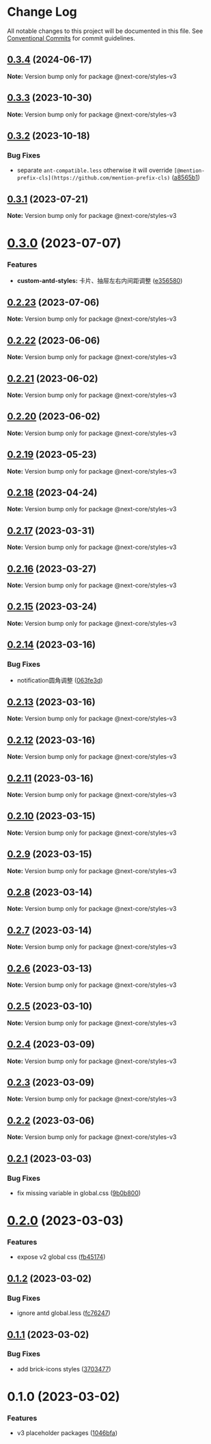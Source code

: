 # Change Log

All notable changes to this project will be documented in this file.
See [Conventional Commits](https://conventionalcommits.org) for commit guidelines.

## [0.3.4](https://github.com/easyops-cn/next-core/compare/@next-core/styles-v3@0.3.3...@next-core/styles-v3@0.3.4) (2024-06-17)

**Note:** Version bump only for package @next-core/styles-v3





## [0.3.3](https://github.com/easyops-cn/next-core/compare/@next-core/styles-v3@0.3.2...@next-core/styles-v3@0.3.3) (2023-10-30)

**Note:** Version bump only for package @next-core/styles-v3





## [0.3.2](https://github.com/easyops-cn/next-core/compare/@next-core/styles-v3@0.3.1...@next-core/styles-v3@0.3.2) (2023-10-18)


### Bug Fixes

* separate `ant-compatible.less` otherwise it will override `[@mention-prefix-cls](https://github.com/mention-prefix-cls)` ([a8565b1](https://github.com/easyops-cn/next-core/commit/a8565b1ff32299745ebb8b8c2ea438d25179171f))





## [0.3.1](https://github.com/easyops-cn/next-core/compare/@next-core/styles-v3@0.3.0...@next-core/styles-v3@0.3.1) (2023-07-21)

**Note:** Version bump only for package @next-core/styles-v3





# [0.3.0](https://github.com/easyops-cn/next-core/compare/@next-core/styles-v3@0.2.23...@next-core/styles-v3@0.3.0) (2023-07-07)


### Features

* **custom-antd-styles:** 卡片、抽屉左右内间距调整 ([e356580](https://github.com/easyops-cn/next-core/commit/e356580506c46f9be04082565612f90c202559d3))





## [0.2.23](https://github.com/easyops-cn/next-core/compare/@next-core/styles-v3@0.2.22...@next-core/styles-v3@0.2.23) (2023-07-06)

**Note:** Version bump only for package @next-core/styles-v3





## [0.2.22](https://github.com/easyops-cn/next-core/compare/@next-core/styles-v3@0.2.21...@next-core/styles-v3@0.2.22) (2023-06-06)

**Note:** Version bump only for package @next-core/styles-v3





## [0.2.21](https://github.com/easyops-cn/next-core/compare/@next-core/styles-v3@0.2.20...@next-core/styles-v3@0.2.21) (2023-06-02)

**Note:** Version bump only for package @next-core/styles-v3





## [0.2.20](https://github.com/easyops-cn/next-core/compare/@next-core/styles-v3@0.2.19...@next-core/styles-v3@0.2.20) (2023-06-02)

**Note:** Version bump only for package @next-core/styles-v3





## [0.2.19](https://github.com/easyops-cn/next-core/compare/@next-core/styles-v3@0.2.18...@next-core/styles-v3@0.2.19) (2023-05-23)

**Note:** Version bump only for package @next-core/styles-v3





## [0.2.18](https://github.com/easyops-cn/next-core/compare/@next-core/styles-v3@0.2.17...@next-core/styles-v3@0.2.18) (2023-04-24)

**Note:** Version bump only for package @next-core/styles-v3





## [0.2.17](https://github.com/easyops-cn/next-core/compare/@next-core/styles-v3@0.2.16...@next-core/styles-v3@0.2.17) (2023-03-31)

**Note:** Version bump only for package @next-core/styles-v3





## [0.2.16](https://github.com/easyops-cn/next-core/compare/@next-core/styles-v3@0.2.15...@next-core/styles-v3@0.2.16) (2023-03-27)

**Note:** Version bump only for package @next-core/styles-v3





## [0.2.15](https://github.com/easyops-cn/next-core/compare/@next-core/styles-v3@0.2.14...@next-core/styles-v3@0.2.15) (2023-03-24)

**Note:** Version bump only for package @next-core/styles-v3





## [0.2.14](https://github.com/easyops-cn/next-core/compare/@next-core/styles-v3@0.2.13...@next-core/styles-v3@0.2.14) (2023-03-16)


### Bug Fixes

* notification圆角调整 ([063fe3d](https://github.com/easyops-cn/next-core/commit/063fe3dda494bc69a36718525478bcff70231699))





## [0.2.13](https://github.com/easyops-cn/next-core/compare/@next-core/styles-v3@0.2.12...@next-core/styles-v3@0.2.13) (2023-03-16)

**Note:** Version bump only for package @next-core/styles-v3





## [0.2.12](https://github.com/easyops-cn/next-core/compare/@next-core/styles-v3@0.2.11...@next-core/styles-v3@0.2.12) (2023-03-16)

**Note:** Version bump only for package @next-core/styles-v3





## [0.2.11](https://github.com/easyops-cn/next-core/compare/@next-core/styles-v3@0.2.10...@next-core/styles-v3@0.2.11) (2023-03-16)

**Note:** Version bump only for package @next-core/styles-v3





## [0.2.10](https://github.com/easyops-cn/next-core/compare/@next-core/styles-v3@0.2.9...@next-core/styles-v3@0.2.10) (2023-03-15)

**Note:** Version bump only for package @next-core/styles-v3





## [0.2.9](https://github.com/easyops-cn/next-core/compare/@next-core/styles-v3@0.2.8...@next-core/styles-v3@0.2.9) (2023-03-15)

**Note:** Version bump only for package @next-core/styles-v3





## [0.2.8](https://github.com/easyops-cn/next-core/compare/@next-core/styles-v3@0.2.7...@next-core/styles-v3@0.2.8) (2023-03-14)

**Note:** Version bump only for package @next-core/styles-v3





## [0.2.7](https://github.com/easyops-cn/next-core/compare/@next-core/styles-v3@0.2.6...@next-core/styles-v3@0.2.7) (2023-03-14)

**Note:** Version bump only for package @next-core/styles-v3





## [0.2.6](https://github.com/easyops-cn/next-core/compare/@next-core/styles-v3@0.2.5...@next-core/styles-v3@0.2.6) (2023-03-13)

**Note:** Version bump only for package @next-core/styles-v3





## [0.2.5](https://github.com/easyops-cn/next-core/compare/@next-core/styles-v3@0.2.4...@next-core/styles-v3@0.2.5) (2023-03-10)

**Note:** Version bump only for package @next-core/styles-v3





## [0.2.4](https://github.com/easyops-cn/next-core/compare/@next-core/styles-v3@0.2.3...@next-core/styles-v3@0.2.4) (2023-03-09)

**Note:** Version bump only for package @next-core/styles-v3





## [0.2.3](https://github.com/easyops-cn/next-core/compare/@next-core/styles-v3@0.2.2...@next-core/styles-v3@0.2.3) (2023-03-09)

**Note:** Version bump only for package @next-core/styles-v3





## [0.2.2](https://github.com/easyops-cn/next-core/compare/@next-core/styles-v3@0.2.1...@next-core/styles-v3@0.2.2) (2023-03-06)

**Note:** Version bump only for package @next-core/styles-v3





## [0.2.1](https://github.com/easyops-cn/next-core/compare/@next-core/styles-v3@0.2.0...@next-core/styles-v3@0.2.1) (2023-03-03)


### Bug Fixes

* fix missing variable in global.css ([9b0b800](https://github.com/easyops-cn/next-core/commit/9b0b8008b10b01e49375b4cbec8578db604562bd))





# [0.2.0](https://github.com/easyops-cn/next-core/compare/@next-core/styles-v3@0.1.2...@next-core/styles-v3@0.2.0) (2023-03-03)


### Features

* expose v2 global css ([fb45174](https://github.com/easyops-cn/next-core/commit/fb451741dc218840c49c556637693a9a2d33f7d6))





## [0.1.2](https://github.com/easyops-cn/next-core/compare/@next-core/styles-v3@0.1.1...@next-core/styles-v3@0.1.2) (2023-03-02)


### Bug Fixes

* ignore antd global.less ([fc76247](https://github.com/easyops-cn/next-core/commit/fc7624770aa74230214b99223a4ce1b32bc3a79a))





## [0.1.1](https://github.com/easyops-cn/next-core/compare/@next-core/styles-v3@0.1.0...@next-core/styles-v3@0.1.1) (2023-03-02)


### Bug Fixes

* add brick-icons styles ([3703477](https://github.com/easyops-cn/next-core/commit/370347767bf463a4826c6982d1f4887478745cfa))





# 0.1.0 (2023-03-02)


### Features

* v3 placeholder packages ([1046bfa](https://github.com/easyops-cn/next-core/commit/1046bfaa43cc635a11ebeca5ded06503d81158c5))
